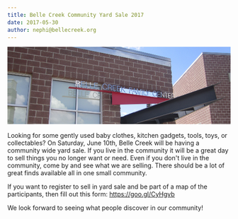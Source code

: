 ```yaml
---
title: Belle Creek Community Yard Sale 2017
date: 2017-05-30
author: nephi@bellecreek.org
---
```

![belle creek family center](/uploads/FamilyCenter1000.png)

Looking for some gently used baby clothes, kitchen gadgets, tools, toys, or collectables? On Saturday, June 10th, Belle Creek will be having a community wide yard sale. If you live in the community it will be a great day to sell things you no longer want or need. Even if you don't live in the community, come by and see what we are selling. There should be a lot of great finds available all in one small community.

If you want to register to sell in yard sale and be part of a map of the participants, then fill out this form: https://goo.gl/CyHgvb

We look forward to seeing what people discover in our community!

